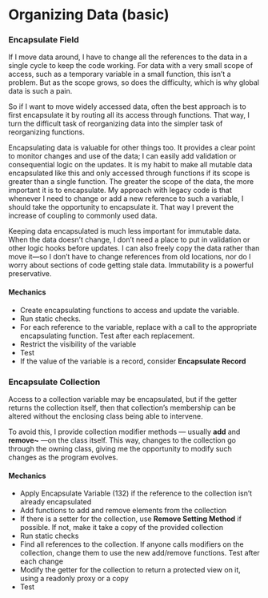 # Organizing Data \(basic\)

### Encapsulate Field

If I move data around, I have to change all the references to the data in a single cycle to keep the code working. For data with a very small scope of access, such as a temporary variable in a small function, this isn’t a problem. But as the scope grows, so does the difficulty, which is why global data is such a pain.

So if I want to move widely accessed data, often the best approach is to first encapsulate it by routing all its access through functions. That way, I turn the difficult task of reorganizing data into the simpler task of reorganizing functions.

Encapsulating data is valuable for other things too. It provides a clear point to monitor changes and use of the data; I can easily add validation or consequential logic on the updates. It is my habit to make all mutable data encapsulated like this and only accessed through functions if its scope is greater than a single function. The greater the scope of the data, the more important it is to encapsulate. My approach with legacy code is that whenever I need to change or add a new reference to such a variable, I should take the opportunity to encapsulate it. That way I prevent the increase of coupling to commonly used data.

Keeping data encapsulated is much less important for immutable data. When the data doesn’t change, I don’t need a place to put in validation or other logic hooks before updates. I can also freely copy the data rather than move it—so I don’t have to change references from old locations, nor do I worry about sections of code getting stale data. Immutability is a powerful preservative.

#### Mechanics

* Create encapsulating functions to access and update the variable.
* Run static checks.
* For each reference to the variable, replace with a call to the appropriate encapsulating function. Test after each replacement.
* Restrict the visibility of the variable
* Test
* If the value of the variable is a record, consider **Encapsulate Record**

### Encapsulate Collection

Access to a collection variable may be encapsulated, but if the getter returns the collection itself, then that collection’s membership can be altered without the enclosing class being able to intervene.

To avoid this, I provide collection modifier methods — usually **add** and **remove~** —on the class itself. This way, changes to the collection go through the owning class, giving me the opportunity to modify such changes as the program evolves.

#### Mechanics

* Apply Encapsulate Variable \(132\) if the reference to the collection isn’t already encapsulated
* Add functions to add and remove elements from the collection
* If there is a setter for the collection, use **Remove Setting Method** if possible. If not, make it take a copy of the provided collection
* Run static checks
* Find all references to the collection. If anyone calls modifiers on the collection, change them to use the new add/remove functions. Test after each change
* Modify the getter for the collection to return a protected view on it, using a readonly proxy or a copy
* Test

